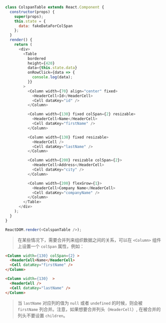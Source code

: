 <!--start-code-->

```js
class ColspanTable extends React.Component {
  constructor(props) {
    super(props);
    this.state = {
      data: fakeDataForColSpan
    };
  }
  render() {
    return (
      <div>
        <Table
          bordered
          height={420}
          data={this.state.data}
          onRowClick={data => {
            console.log(data);
          }}
        >
          <Column width={70} align="center" fixed>
            <HeaderCell>Id</HeaderCell>
            <Cell dataKey="id" />
          </Column>

          <Column width={130} fixed colSpan={2} resizable>
            <HeaderCell>Name</HeaderCell>
            <Cell dataKey="firstName" />
          </Column>

          <Column width={130} fixed resizable>
            <HeaderCell />
            <Cell dataKey="lastName" />
          </Column>

          <Column width={200} resizable colSpan={2}>
            <HeaderCell>Address</HeaderCell>
            <Cell dataKey="city" />
          </Column>

          <Column width={200} flexGrow={1}>
            <HeaderCell>Company Name</HeaderCell>
            <Cell dataKey="companyName" />
          </Column>
        </Table>
      </div>
    );
  }
}

ReactDOM.render(<ColspanTable />);
```

<!--end-code-->

> 在某些情况下，需要合并列来组织数据之间的关系，可以在 `<Column>` 组件上设置一个 `colSpan` 属性，例如：

```html
<Column width={130} colSpan={2} >
  <HeaderCell>Name</HeaderCell>
  <Cell dataKey="firstName" />
</Column>

<Column width={130}  >
  <HeaderCell />
  <Cell dataKey="lastName" />
</Column>
```

> 当 `lastName` 对应列的值为 `null` 或者 `undefined` 的时候，则会被 `firstName` 列合并。注意，如果想要合并列头（`HeaderCell`）, 在被合并的列头不要设置 `children`。
